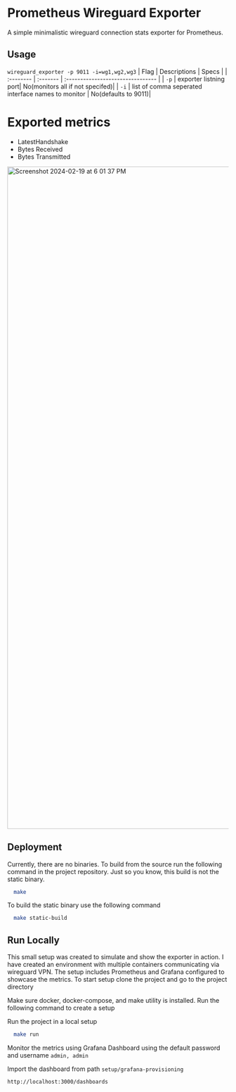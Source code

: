 # Prometheus Wireguard Exporter
A simple minimalistic wireguard connection stats exporter for Prometheus.
 
## Usage
```wireguard_exporter -p 9011 -i=wg1,wg2,wg3```
| Flag | Descriptions  |  Specs                    |
| :-------- | :------- | :-------------------------------- |
| `-p` | exporter listning port| No(monitors all if not specifed)|
| `-i` | list of comma seperated interface names to monitor  | No(defaults to 9011)| 

# Exported metrics
- LatestHandshake 
- Bytes Received
- Bytes Transmitted

<img width="1508" alt="Screenshot 2024-02-19 at 6 01 37 PM" src="https://github.com/sathiraumesh/Prometheus-Wireguard-Exporter/assets/28914919/83327a18-ff5b-426a-bce8-bcbdb6750606">

## Deployment
Currently, there are no binaries. To build from the source run the following command in the project repository. Just so you know, this build is not the static binary.

```bash
  make
```

To build the static binary use the following command
```bash
  make static-build
```

## Run Locally
This small setup was created to simulate and show the exporter in action. I have created an environment with multiple containers communicating via wireguard VPN. The setup includes Prometheus and Grafana configured to showcase the metrics. To start setup clone the project and go to the project directory


Make sure docker, docker-compose, and make utility is installed. Run the following command to create a setup 


Run the project in a local setup
```bash
  make run
```

Monitor the metrics using Grafana Dashboard using the default password and username 
```admin, admin```

Import the dashboard from path 
```setup/grafana-provisioning```
```bash
http://localhost:3000/dashboards
```
